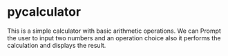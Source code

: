 # pycalculator
This is a simple calculator with basic arithmetic operations. We can Prompt the user to input two numbers and an operation choice also it performs the calculation and displays the result.

